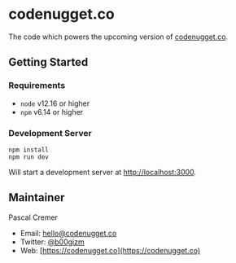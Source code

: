 # codenugget.co

The code which powers the upcoming version of [codenugget.co](https://codenugget.co).

## Getting Started

### Requirements

* `node` v12.16 or higher
* `npm` v6.14 or higher

### Development Server

```
npm install
npm run dev
```

Will start a development server at [http://localhost:3000](http://localhost:3000).

## Maintainer

Pascal Cremer

* Email: [hello@codenugget.co](mailto:hello@codenugget.co)
* Twitter: [@b00gizm](https://twitter.com/b00gizm)
* Web: [https://codenugget.co](https://codenugget.co)